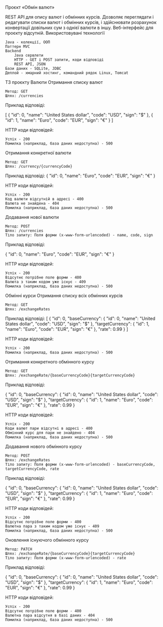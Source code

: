 Проєкт «Обмін валют»

REST API для опису валют і обмінних курсів. Дозволяє переглядати і редагувати списки валют і обмінних курсів, і здійснювати розрахунок конвертації довільних сум з однієї валюти в іншу. Веб-інтерфейс для проєкту відсутній. 
Використовувані технології

    Java - колекції, ООП
    Паттерн MVC
    Backend
        Java сервлети
        HTTP - GET і POST запити, коди відповіді
        REST API, JSON
    Бази даних - SQLite, JDBC
    Деплой - хмарний хостинг, командний рядок Linux, Tomcat
ТЗ проєкту
Валюти
Отримання списку валют

    Метод: GET
    Шлях: /currencies

Приклад відповіді:

[
    {
        "id": 0,
        "name": "United States dollar",
        "code": "USD",
        "sign": "$"
    },
    {
        "id": 1,
        "name": "Euro",
        "code": "EUR",
        "sign": "€"
    }
]

HTTP коди відповідей:

    Успіх - 200
    Помилка (наприклад, база даних недоступна) - 500

Отримання конкретної валюти

    Метод: GET
    Шлях: /currency/{currencyCode}

Приклад відповіді:
{
    "id": 0,
    "name": "Euro",
    "code": "EUR",
    "sign": "€"
}

HTTP коди відповідей:

    Успіх - 200
    Код валюти відсутній в адресі - 400
    Валюта не знайдена - 404
    Помилка (наприклад, база даних недоступна) - 500

Додавання нової валюти

    Метод: POST
    Шлях: /currencies
    Тіло запиту: Поля форми (x-www-form-urlencoded) - name, code, sign

Приклад відповіді:

{
    "id": 0,
    "name": "Euro",
    "code": "EUR",
    "sign": "€"
}

HTTP коди відповідей:

    Успіх - 200
    Відсутнє потрібне поле форми - 400
    Валюта з таким кодом уже існує - 409
    Помилка (наприклад, база даних недоступна) - 500

Обмінні курси
Отримання списку всіх обмінних курсів

    Метод: GET
    Шлях: /exchangeRates

Приклад відповіді:
[
    {
        "id": 0,
        "baseCurrency": {
            "id": 0,
            "name": "United States dollar",
            "code": "USD",
            "sign": "$"
        },
        "targetCurrency": {
            "id": 1,
            "name": "Euro",
            "code": "EUR",
            "sign": "€"
        },
        "rate": 0.99
    }
]

HTTP коди відповідей:

    Успіх - 200
    Помилка (наприклад, база даних недоступна) - 500

Отримання конкретного обмінного курсу

    Метод: GET
    Шлях: /exchangeRate/{baseCurrencyCode}{targetCurrencyCode}

Приклад відповіді:

{
    "id": 0,
    "baseCurrency": {
        "id": 0,
        "name": "United States dollar",
        "code": "USD",
        "sign": "$"
    },
    "targetCurrency": {
        "id": 1,
        "name": "Euro",
        "code": "EUR",
        "sign": "€"
    },
    "rate": 0.99
}

HTTP коди відповідей:

    Успіх - 200
    Коди валют пари відсутні в адресі - 400
    Обмінний курс для пари не знайдено - 404
    Помилка (наприклад, база даних недоступна) - 500

Додавання нового обмінного курсу

    Метод: POST
    Шлях: /exchangeRates
    Тіло запиту: Поля форми (x-www-form-urlencoded) - baseCurrencyCode, targetCurrencyCode, rate

Приклад відповіді:

{
    "id": 0,
    "baseCurrency": {
        "id": 0,
        "name": "United States dollar",
        "code": "USD",
        "sign": "$"
    },
    "targetCurrency": {
        "id": 1,
        "name": "Euro",
        "code": "EUR",
        "sign": "€"
    },
    "rate": 0.99
}

HTTP коди відповідей:

    Успіх - 200
    Відсутнє потрібне поле форми - 400
    Валютна пара з таким кодом уже існує - 409
    Помилка (наприклад, база даних недоступна) - 500

Оновлення існуючого обмінного курсу

    Метод: PATCH
    Шлях: /exchangeRate/{baseCurrencyCode}{targetCurrencyCode}
    Тіло запиту: Поля форми (x-www-form-urlencoded) - rate

Приклад відповіді:

{
    "id": 0,
    "baseCurrency": {
        "id": 0,
        "name": "United States dollar",
        "code": "USD",
        "sign": "$"
    },
    "targetCurrency": {
        "id": 1,
        "name": "Euro",
        "code": "EUR",
        "sign": "€"
    },
    "rate": 0.99
}

HTTP коди відповідей:

    Успіх - 200
    Відсутнє потрібне поле форми - 400
    Валютна пара відсутня в базі даних - 404
    Помилка (наприклад, база даних недоступна) - 500


